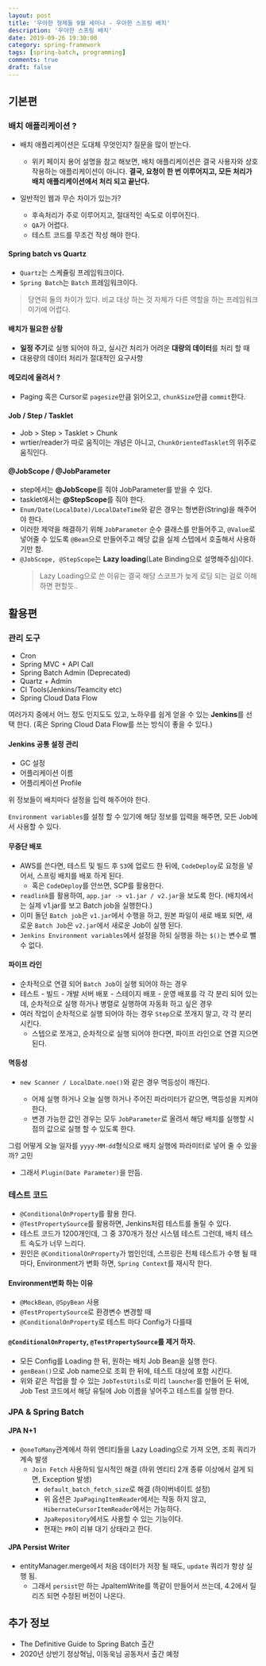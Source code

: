 ```yaml
---
layout: post
title: '우아한 형제들 9월 세미나 - 우아한 스프링 배치'
description: '우아한 스프링 배치'
date: 2019-09-26 19:30:00
category: spring-framework
tags: [spring-batch, programming]
comments: true
draft: false
---
```


## 기본편

### 배치 애플리케이션 ?

- 배치 애플리케이션은 도대체 무엇인지? 질문을 많이 받는다.

  - 위키 페이지 용어 설명을 참고 해보면, 배치 애플리케이션은 결국 사용자와 상호 작용하는 애플리케이션이 아니다. **결국, 요청이 한 번 이루어지고, 모든 처리가 배치 애플리케이션에서 처리 되고 끝난다.**

- 일반적인 웹과 무슨 차이가 있는가?

  - 후속처리가 주로 이루어지고, 절대적인 속도로 이루어진다.
  - `QA`가 어렵다.
  - 테스트 코드를 무조건 작성 해야 한다.

#### Spring batch vs Quartz

- `Quartz`는 스케쥴링 프레임워크이다.
- `Spring Batch`는 `Batch` 프레임워크이다.

> 당연히 둘의 차이가 있다. 비교 대상 하는 것 자체가 다른 역할을 하는 프레임워크이기에 어렵다.

#### 배치가 필요한 상황

- **일정 주기**로 실행 되어야 하고, 실시간 처리가 어려운 **대량의 데이터**를 처리 할 때
- 대용량의 데이터 처리가 절대적인 요구사항

#### 메모리에 올려서 ?

- Paging 혹은 Cursor로 `pagesize`만큼 읽어오고, `chunkSize`만큼 `commit`한다.

#### Job / Step / Tasklet

- Job > Step > Tasklet > Chunk
- wrtier/reader가 따로 움직이는 개념은 아니고, `ChunkOrientedTasklet`의 위주로 움직인다.

#### @JobScope / @JobParameter

- step에서는 **@JobScope**를 줘야 JobParameter를 받을 수 있다.
- tasklet에서는 **@StepScope**를 줘야 한다.
- `Enum/Date(LocalDate)/LocalDateTime`와 같은 경우는 형변환(String)을 해주어야 한다.
- 이러한 제약을 해결하기 위해 `JobParameter` 순수 클래스를 만들어주고, `@Value`로 넣어줄 수 있도록 `@Bean`으로 만들어주고 해당 값을 실제 스텝에서 호출해서 사용하기만 함.
- `@JobScope, @StepScope`는 **Lazy loading**(Late Binding으로 설명해주심)이다.
  > Lazy Loading으로 쓴 이유는 결국 해당 스코프가 늦게 로딩 되는 걸로 이해하면 편할듯..

## 활용편

### 관리 도구

- Cron
- Spring MVC + API Call
- Spring Batch Admin (Deprecated)
- Quartz + Admin
- CI Tools(Jenkins/Teamcity etc)
- Spring Cloud Data Flow

여러가지 중에서 어느 정도 인지도도 있고, 노하우를 쉽게 얻을 수 있는 **Jenkins**를 선택 한다.
(혹은 Spring Cloud Data Flow를 쓰는 방식이 좋을 수 있다.)

#### Jenkins 공통 설정 관리

- GC 설정
- 어플리케이션 이름
- 어플리케이션 Profile

위 정보들이 배치마다 설정을 입력 해주어야 한다.

`Environment variables`를 설정 할 수 있기에 해당 정보를 입력을 해주면, 모든 Job에서 사용할 수 있다.

#### 무중단 배포

- AWS를 쓴다면, 테스트 및 빌드 후 `S3`에 업로드 한 뒤에, `CodeDeploy`로 요청을 넣어서, 스프링 배치를 배포 하게 된다.
  - 혹은 `CodeDeploy`를 안쓰면, SCP를 활용한다.
- `readlink`를 활용하여, `app.jar -> v1.jar / v2.jar`을 보도록 한다. (배치에서는 실제 v1.jar를 보고 Batch job을 실행한다.)
- 이미 돌던 `Batch job`은 `v1.jar`에서 수행을 하고, 원본 파일이 새로 배포 되면, 새로운 `Batch Job`은 `v2.jar`에서 새로운 Job이 실행 된다.
- `Jenkins Environment variables`에서 설정을 하되 실행을 하는 `$()`는 변수로 뺄 수 없다.

#### 파이프 라인

- 순차적으로 연결 되어 `Batch Job`이 실행 되어야 하는 경우
- 테스트 - 빌드 - 개발 서버 배포 - 스테이지 배포 - 운영 배포를 각 각 분리 되어 있는데, 순차적으로 실행 하거나 병렬로 실행하여 자동화 하고 싶은 경우
- 여러 작업이 순차적으로 실행 되어야 하는 경우 `Step`으로 쪼개지 말고, 각 각 분리 시킨다.
  - 스텝으로 쪼개고, 순차적으로 실행 되어야 한다면, 파이프 라인으로 연결 지으면 된다.

#### 멱등성

- `new Scanner / LocalDate.noe()`와 같은 경우 멱등성이 깨진다.

  - 어제 실행 하거나 오늘 실행 하거나 주어진 파라미터가 같으면, 멱등성을 지켜야 한다.
  - 변경 가능한 값인 경우는 모두 `JobParameter`로 올려서 해당 배치를 실행할 시점의 값으로 실행 할 수 있도록 한다.

그럼 어떻게 오늘 일자를 `yyyy-MM-dd`형식으로 배치 실행에 파라미터로 넣어 줄 수 있을까? 고민

- 그래서 `Plugin(Date Parameter)`을 만듬.

### 테스트 코드

- `@ConditionalOnProperty`를 활용 한다.
- `@TestPropertySource`를 활용하면, Jenkins처럼 테스트를 돌릴 수 있다.
- 테스트 코드가 1200개인데, 그 중 370개가 정산 시스템 테스트 그런데, 배치 테스트 속도가 너무 느리다.
- 원인은 `@ConditionalOnProperty`가 범인인데, 스프링은 전체 테스트가 수행 될 때마다, Environment가 변화 하면, `Spring Context`를 재시작 한다.

#### Environment변화 하는 이유

- `@MockBean`, `@SpyBean` 사용
- `@TestPropertySource`로 환경변수 변경할 때
- `@ConditionalOnProperty`로 테스트 마다 Config가 다를때

#### `@ConditionalOnProperty`, `@TestPropertySource`를 제거 하자.

- 모든 Config를 Loading 한 뒤, 원하는 배치 Job Bean을 실행 한다.
- `genBean()`으로 Job name으로 조회 한 뒤에, 테스트 대상에 포함 시킨다.
- 위와 같은 작업을 할 수 있는 `JobTestUtils`로 미리 `launcher`를 만들어 둔 뒤에, Job Test 코드에서 해당 유틸에 Job 이름을 넣어주고 테스트를 실행 한다.

### JPA & Spring Batch

#### JPA N+1

- `@oneToMany`관계에서 하위 엔티티들을 Lazy Loading으로 가져 오면, 조회 쿼리가 계속 발생
  - `Join Fetch` 사용하되 일시적인 해결 (하위 엔티티 2개 종류 이상에서 걸게 되면, Exception 발생)
    - `default_batch_fetch_size`로 해결 (하이버네이트 설정)
    - 위 옵션은 `JpaPagingItemReader`에서는 작동 하지 않고, `HibernateCursorItemReader`에서는 가능하다.
    - `JpaRepository`에서도 사용할 수 있는 기능이다.
    - 현재는 `PR`이 리뷰 대기 상태라고 한다.

#### JPA Persist Writer

- entityManager.merge에서 처음 데이터가 저장 될 때도, `update` 쿼리가 항상 실행 됨.
  - 그래서 `persist`만 하는 JpaItemWrite를 똑같이 만들어서 쓰는데, 4.2에서 릴리즈 되면 수정된 버전이 나온다.

## 추가 정보

- The Definitive Guide to Spring Batch 출간
- 2020년 상반기 정상혁님, 이동욱님 공동저서 출간 예정
